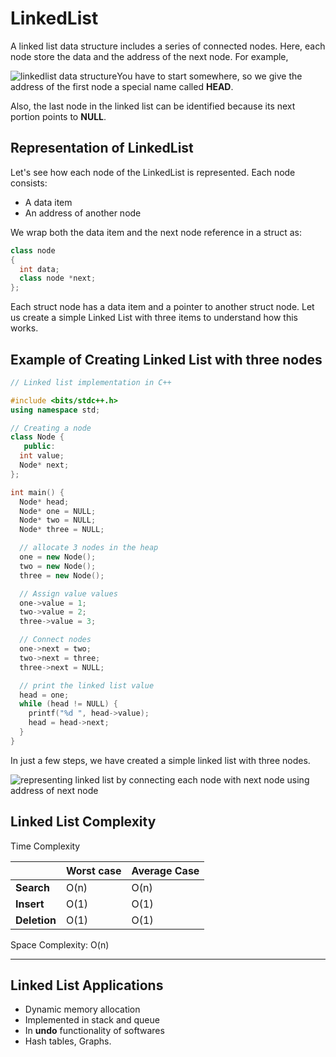 # LinkedList

A linked list data structure includes a series of connected nodes. Here, each node store the data and the address of the next node. For example,

![linkedlist data structure](https://cdn.programiz.com/sites/tutorial2program/files/linked-list-concept.png)You have to start somewhere, so we give the address of the first node a special name called **HEAD**.

Also, the last node in the linked list can be identified because its next portion points to **NULL**.

## Representation of LinkedList

Let's see how each node of the LinkedList is represented. Each node consists:

- A data item
- An address of another node

We wrap both the data item and the next node reference in a struct as:

```cpp
class node
{
  int data;
  class node *next;
};
```



Each struct node has a data item and a pointer to another struct node. Let us create a simple Linked List with three items to understand how this works.

## Example of Creating Linked List with three nodes

```cpp
// Linked list implementation in C++

#include <bits/stdc++.h>
using namespace std;

// Creating a node
class Node {
   public:
  int value;
  Node* next;
};

int main() {
  Node* head;
  Node* one = NULL;
  Node* two = NULL;
  Node* three = NULL;

  // allocate 3 nodes in the heap
  one = new Node();
  two = new Node();
  three = new Node();

  // Assign value values
  one->value = 1;
  two->value = 2;
  three->value = 3;

  // Connect nodes
  one->next = two;
  two->next = three;
  three->next = NULL;

  // print the linked list value
  head = one;
  while (head != NULL) {
    printf("%d ", head->value);
    head = head->next;
  }
}
```



In just a few steps, we have created a simple linked list with three nodes.

![representing linked list by connecting each node with next node using address of next node](https://cdn.programiz.com/sites/tutorial2program/files/linked-list-with-data.png)

## Linked List Complexity

Time Complexity

|              | Worst case | Average Case |
| :----------- | :--------- | :----------- |
| **Search**   | O(n)       | O(n)         |
| **Insert**   | O(1)       | O(1)         |
| **Deletion** | O(1)       | O(1)         |

Space Complexity: O(n)

------

## Linked List Applications

- Dynamic memory allocation
- Implemented in stack and queue
- In **undo** functionality of softwares
- Hash tables, Graphs.
